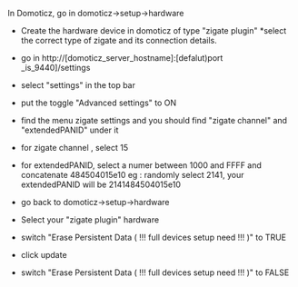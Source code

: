 In Domoticz, go in domoticz->setup->hardware
*  Create the hardware device in domoticz of type "zigate plugin"
*select the correct type of zigate and its connection details.

* go in http://[domoticz_server_hostname]:[defalut)port _is_9440]/settings
* select "settings" in the top bar
* put the toggle "Advanced settings" to ON
* find the menu zigate settings and you should find "zigate channel" and "extendedPANID" under it
* for zigate channel , select 15
* for extendedPANID, select a numer between 1000 and FFFF and concatenate 484504015e10
eg : randomly select 2141, your extendedPANID will be 2141484504015e10

* go back to domoticz->setup->hardware
* Select your "zigate plugin" hardware
* switch "Erase Persistent Data ( !!! full devices setup need !!! )" to TRUE
* click update

* switch "Erase Persistent Data ( !!! full devices setup need !!! )" to FALSE
